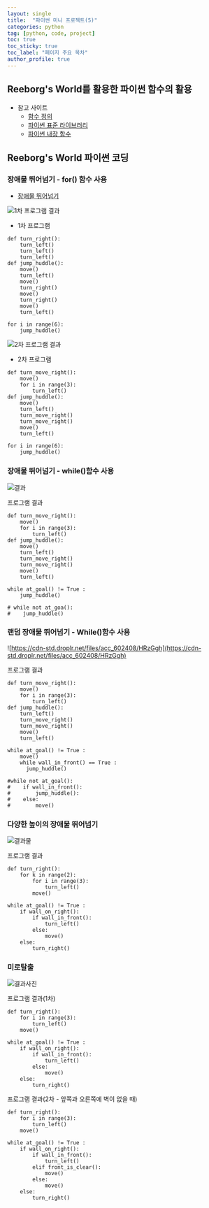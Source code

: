 ```yaml
---
layout: single
title:  "파이썬 미니 프로젝트(5)"
categories: python
tag: [python, code, project]
toc: true
toc_sticky: true
toc_label: "페이지 주요 목차"
author_profile: true
---
```


<head>
  <style>
    table.dataframe {
      white-space: normal;
      width: 100%;
      height: 240px;
      display: block;
      overflow: auto;
      font-family: Arial, sans-serif;
      font-size: 0.9rem;
      line-height: 20px;
      text-align: center;
      border: 0px !important;
    }

    table.dataframe th {
      text-align: center;
      font-weight: bold;
      padding: 8px;
    }

    table.dataframe td {
      text-align: center;
      padding: 8px;
    }

    table.dataframe tr:hover {
      background: #b8d1f3; 
    }

    .output_prompt {
      overflow: auto;
      font-size: 0.9rem;
      line-height: 1.45;
      border-radius: 0.3rem;
      -webkit-overflow-scrolling: touch;
      padding: 0.8rem;
      margin-top: 0;
      margin-bottom: 15px;
      font: 1rem Consolas, "Liberation Mono", Menlo, Courier, monospace;
      color: $code-text-color;
      border: solid 1px $border-color;
      border-radius: 0.3rem;
      word-break: normal;
      white-space: pre;
    }

  .dataframe tbody tr th:only-of-type {
      vertical-align: middle;
  }

  .dataframe tbody tr th {
      vertical-align: top;
  }

  .dataframe thead th {
      text-align: center !important;
      padding: 8px;
  }

  .page__content p {
      margin: 0 0 0px !important;
  }

  .page__content p > strong {
    font-size: 0.8rem !important;
  }

  </style>
</head>


## Reeborg's World를 활용한 파이썬 함수의 활용
- 참고 사이트
    - [함수 정의](https://docs.python.org/ko/3.9/tutorial/controlflow.html#defining-functions)
    - [파이썬 표준 라이브러리](https://docs.python.org/ko/3.9/library/index.html?highlight=%EB%82%B4%EC%9E%A5%20%EB%9D%BC%EC%9D%B4%EB%B8%8C%EB%9F%AC%EB%A6%AC)
    - [파이썬 내장 함수](https://docs.python.org/ko/3.9/library/functions.html)
    


## Reeborg's World 파이썬 코딩

### 장애물 뛰어넘기 - for() 함수 사용
- [장애물 뛰어넘기](https://reeborg.ca/reeborg.html?lang=en&mode=python&menu=worlds%2Fmenus%2Freeborg_intro_en.json&name=Hurdle%201&url=worlds%2Ftutorial_en%2Fhurdle1.json)

![1차 프로그램 결과](https://cdn-std.droplr.net/files/acc_602408/NGH4IT)
- 1차 프로그램

```
def turn_right():
    turn_left()
    turn_left()
    turn_left()
def jump_huddle():
    move()
    turn_left()
    move()
    turn_right()
    move()
    turn_right()
    move()
    turn_left()
    
for i in range(6):
    jump_huddle()

```

![2차 프로그램 결과](https://cdn-std.droplr.net/files/acc_602408/8j1g4r)

- 2차 프로그램

```
def turn_move_right():
    move()
    for i in range(3):
        turn_left()
def jump_huddle():
    move()
    turn_left()
    turn_move_right()
    turn_move_right()
    move()
    turn_left()
    
for i in range(6):
    jump_huddle()

```

### 장애물 뛰어넘기 - while()함수 사용

![결과](https://cdn-std.droplr.net/files/acc_602408/RzYBnf)

프로그램 결과

```
def turn_move_right():
    move()
    for i in range(3):
        turn_left()
def jump_huddle():
    move()
    turn_left()
    turn_move_right()
    turn_move_right()
    move()
    turn_left()
    
while at_goal() != True :
    jump_huddle()

# while not at_goa():
#    jump_huddle()
```

### 랜덤 장애물 뛰어넘기 - While()함수 사용

![https://cdn-std.droplr.net/files/acc_602408/HRzGgh](https://cdn-std.droplr.net/files/acc_602408/HRzGgh)

프로그램 결과

```
def turn_move_right():
    move()
    for i in range(3):
        turn_left()
def jump_huddle():
    turn_left()
    turn_move_right()
    turn_move_right()
    move()
    turn_left()

while at_goal() != True :
    move()
    while wall_in_front() == True :
      jump_huddle()

#while not at_goal():
#    if wall_in_front():
#        jump_huddle():
#    else:
#        move()
```

### 다양한 높이의 장애물 뛰어넘기

![결과물](https://cdn-std.droplr.net/files/acc_602408/X6eaQg)

프로그램 결과

```
def turn_right():
    for k in range(2):
        for i in range(3):
            turn_left()
        move()
        
while at_goal() != True :
    if wall_on_right():
        if wall_in_front():
            turn_left()
        else:
            move()
    else:
        turn_right()
```


### 미로탈출

![결과사진](https://cdn-std.droplr.net/files/acc_602408/BVPkCD)

프로그램 결과(1차)

```
def turn_right():
    for i in range(3):
        turn_left()
    move()
        
while at_goal() != True :
    if wall_on_right():
        if wall_in_front():
            turn_left()
        else:
            move()
    else:
        turn_right()
```

프로그램 결과(2차 - 앞쪽과  오른쪽에 벽이 없을 때)

```
def turn_right():
    for i in range(3):
        turn_left()
    move()
        
while at_goal() != True :
    if wall_on_right():
        if wall_in_front():
            turn_left()
        elif front_is_clear():
            move()
        else:
            move()
    else:
        turn_right()
```
